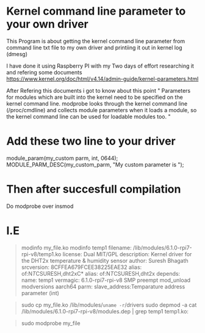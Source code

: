 # Kernel command line parameter to your own driver
This Program is about getting the kernel command line parameter from command line txt file to my own driver and printiing it out in kernel log (dmesg)

I have done it using Raspberry PI with my Two days of effort researching it and refering some documents 
https://www.kernel.org/doc/html/v4.14/admin-guide/kernel-parameters.html


After Refering this documents i got to know about this point 
" Parameters for modules which are built into the kernel need to be specified on the kernel command line. modprobe looks through the kernel command line (/proc/cmdline) and collects module parameters when it loads a module, so the kernel command line can be used for loadable modules too. "

# Add these two line to your driver
module_param(my_custom parm, int, 0644);
MODULE_PARM_DESC(my_custom_parm, "My custom parameter is ");
# Then after succesfull compilation 

Do modprobe over insmod

# I.E
> modinfo my_file.ko
modinfo temp1 
filename:       /lib/modules/6.1.0-rpi7-rpi-v8/temp1.ko
license:        Dual MIT/GPL
description:    Kernel driver for the DHT2x temperature & humidity sensor
author:         Suresh Bhagath 
srcversion:     8CFFEA679FCEE38225EAE32
alias:          of:N*T*CSURESH,dht2xC*
alias:          of:N*T*CSURESH,dht2x
depends:        
name:           temp1
vermagic:       6.1.0-rpi7-rpi-v8 SMP preempt mod_unload modversions aarch64
parm:           slave_address:Temparature address parameter (int)


> sudo cp my_file.ko /lib/modules/`uname -r`/drivers
> sudo depmod -a
> cat /lib/modules/6.1.0-rpi7-rpi-v8/modules.dep | grep temp1
temp1.ko:

> sudo modprobe my_file

